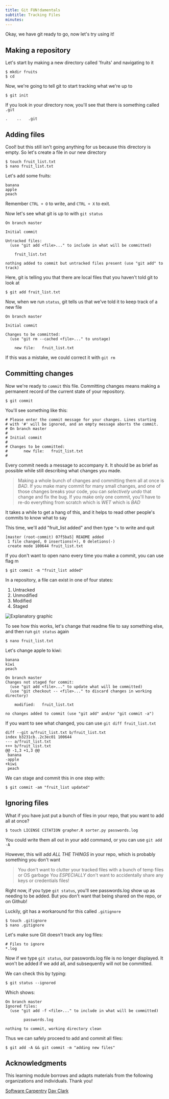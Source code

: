 ```yaml
---
title: Git FUN!damentals
subtitle: Tracking Files
minutes:
---
```


Okay, we have git ready to go, now let's try using it!

## Making a repository

Let's start by making a new directory called 'fruits' and navigating to it

~~~{.input}
$ mkdir fruits
$ cd 
~~~

Now, we're going to tell git to start tracking what we're up to

~~~{.input}
$ git init
~~~

If you look in your directory now, you'll see that there is something called `.git`

~~~{.output}
.    ..   .git
~~~

## Adding files

Cool! but this still isn't going anything for us because this directory is empty. So let's create a file in our new directory

~~~
$ touch fruit_list.txt
$ nano fruit_list.txt
~~~

Let's add some fruits:

~~~
banana
apple
peach
~~~

Remember `CTRL + O` to write, and `CTRL + X` to exit.

Now let's see what git is up to with `git status`

~~~{.output}
On branch master

Initial commit

Untracked files:
  (use "git add <file>..." to include in what will be committed)

	fruit_list.txt

nothing added to commit but untracked files present (use "git add" to track)
~~~

Here, git is telling you that there are local files that you haven't told git to look at

~~~
$ git add fruit_list.txt
~~~

Now, when we run `status`, git tells us that we've told it to keep track of a new file

~~~{.output}
On branch master

Initial commit

Changes to be committed:
  (use "git rm --cached <file>..." to unstage)

	new file:   fruit_list.txt
~~~

If this was a mistake, we could correct it with `git rm`

## Committing changes

Now we're ready to `commit` this file. Committing changes means making a permanent record of the current state of your repository.

~~~{.input}
$ git commit
~~~

You'll see something like this:

~~~
# Please enter the commit message for your changes. Lines starting
# with '#' will be ignored, and an empty message aborts the commit.
# On branch master
#
# Initial commit
#
# Changes to be committed:
#       new file:   fruit_list.txt
#
~~~

Every commit needs a message to accompany it. It should be as brief as possible while still describing what changes you made.

> Making a whole bunch of changes and committing them all at once is *BAD*. If you make many commit for many small changes, and one of those changes breaks your code, you can *selectively undo* that change and fix the bug. If you make only one commit, you'll have to re-do everything from scratch which is *WET* which is *BAD*

It takes a while to get a hang of this, and it helps to read other people's commits to know what to say

This time, we'll add "fruit_list added" and then type `^x` to write and quit

~~~{.output}
[master (root-commit) 07f5ba5] README added
 1 file changed, 0 insertions(+), 0 deletions(-)
 create mode 100644 fruit_list.txt
~~~

If you don't want to open nano every time you make a commit, you can use flag m

~~~{.input}
$ git commit -m "fruit_list added"
~~~

In a repository, a file can exist in one of four states:

1. Untracked
2. Unmodified
3. Modified
4. Staged

![Explanatory graphic](https://git-scm.com/book/en/v2/book/02-git-basics/images/lifecycle.png)

To see how this works, let's change that readme file to say something else, and then run `git status` again

~~~
$ nano fruit_list.txt
~~~

Let's change apple to kiwi:

~~~
banana
kiwi
peach
~~~


~~~{.output}
On branch master
Changes not staged for commit:
  (use "git add <file>..." to update what will be committed)
  (use "git checkout -- <file>..." to discard changes in working directory)

	modified:   fruit_list.txt

no changes added to commit (use "git add" and/or "git commit -a")
~~~

If you want to see what changed, you can use `git diff fruit_list.txt`

~~~{.output}
diff --git a/fruit_list.txt b/fruit_list.txt
index b3231cb..2c3ec01 100644
--- a/fruit_list.txt
+++ b/fruit_list.txt
@@ -1,3 +1,3 @@
 banana
-apple
+kiwi
 peach
~~~

We can stage and commit this in one step with:

~~~{.input}
$ git commit -am "fruit_list updated"
~~~

## Ignoring files

What if you have just put a bunch of files in your repo, that you want to add all at once?

~~~{.input}
$ touch LICENSE CITATION grapher.R sorter.py passwords.log
~~~

You could write them all out in your add command, or you can use `git add -A`

However, this will add *ALL THE THINGS* in your repo, which is probably something you don't want

> You don't want to clutter your tracked files with a bunch of temp files or OS garbage
> You *ESPECIALLY* don't want to accidentally share any keys or credentials files!

Right now, if you type `git status`, you'll see passwords.log show up as 
needing to be added. But you don't want that being shared on the repo, or on
Github!

Luckily, git has a workaround for this called `.gitignore`

~~~ {.input}
$ touch .gitignore
$ nano .gitignore
~~~

Let's make sure Git doesn't track any log files:

~~~
# Files to ignore
*.log
~~~

Now if we type `git status`, our passwords.log file is no longer displayed. It
won't be added if we add all, and subsequently will not be committed.

We can check this by typing:

~~~
$ git status --ignored
~~~

Which shows:

~~~
On branch master
Ignored files:
  (use "git add -f <file>..." to include in what will be committed)

       	passwords.log

nothing to commit, working directory clean
~~~

Thus we can safely proceed to add and commit all files:

~~~
$ git add -A && git commit -m "adding new files"
~~~

## Acknowledgments

This learning module borrows and adapts materials from the following organizations and individuals. Thank you!

[Software Carpentry](https://github.com/swcarpentry/git-novice)
[Dav Clark](https://github.com/davclark/git-fundamentals)
